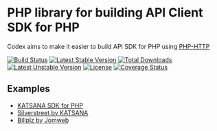 PHP library for building API Client SDK for PHP
==============

Codex aims to make it easier to build API SDK for PHP using [PHP-HTTP](https://php-http.org)

[![Build Status](https://travis-ci.org/laravie/codex.svg?branch=master)](https://travis-ci.org/laravie/codex)
[![Latest Stable Version](https://poser.pugx.org/laravie/codex/v/stable)](https://packagist.org/packages/laravie/codex)
[![Total Downloads](https://poser.pugx.org/laravie/codex/downloads)](https://packagist.org/packages/laravie/codex)
[![Latest Unstable Version](https://poser.pugx.org/laravie/codex/v/unstable)](https://packagist.org/packages/laravie/codex)
[![License](https://poser.pugx.org/laravie/codex/license)](https://packagist.org/packages/laravie/codex)
[![Coverage Status](https://coveralls.io/repos/github/laravie/codex/badge.svg?branch=master)](https://coveralls.io/github/laravie/codex?branch=master)

## Examples

* [KATSANA SDK for PHP](https://github.com/katsana/katsana-sdk-php)
* [Silverstreet by KATSANA](https://github.com/katsana/silverstreet)
* [Billplz by Jomweb](https://github.com/jomweb/billplz)